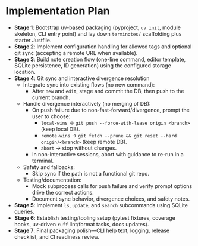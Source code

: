 # Implementation Plan

- **Stage 1**: Bootstrap uv-based packaging (pyproject, `uv init`, module skeleton, CLI entry point) and lay down `terminotes/` scaffolding plus starter Justfile.
- **Stage 2**: Implement configuration handling for allowed tags and optional git sync (accepting a remote URL when available).
- **Stage 3**: Build note creation flow (one-line command, editor template, SQLite persistence, ID generation) using the configured storage location.
- **Stage 4**: Git sync and interactive divergence resolution
  - Integrate sync into existing flows (no new command):
    - After `new` and `edit`, stage and commit the DB, then push to the current branch.
  - Handle divergence interactively (no merging of DB):
    - On push failure due to non-fast-forward/divergence, prompt the user to choose:
      - `local-wins` → `git push --force-with-lease origin <branch>` (keep local DB).
      - `remote-wins` → `git fetch --prune && git reset --hard origin/<branch>` (keep remote DB).
      - `abort` → stop without changes.
    - In non-interactive sessions, abort with guidance to re-run in a terminal.
  - Safety and fallbacks:
    - Skip sync if the path is not a functional git repo.
  - Testing/documentation:
    - Mock subprocess calls for push failure and verify prompt options drive the correct actions.
    - Document sync behavior, divergence choices, and safety notes.
- **Stage 5**: Implement `ls`, `update`, and `search` subcommands using SQLite queries.
- **Stage 6**: Establish testing/tooling setup (pytest fixtures, coverage hooks, uv-driven `ruff` lint/format tasks, docs updates).
- **Stage 7**: Final packaging polish—CLI help text, logging, release checklist, and CI readiness review.
